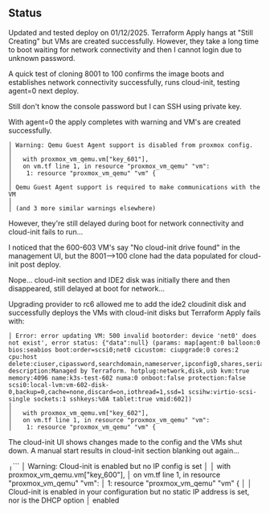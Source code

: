 ## Status
Updated and tested deploy on 01/12/2025. Terraform Apply hangs at "Still Creating" but VMs are created successfully. However, they take a long time to boot waiting for network connectivity and then I cannot login due to unknown password.

A quick test of cloning 8001 to 100 confirms the image boots and establishes network connectivity successfully, runs cloud-init, testing agent=0 next deploy.

Still don't know the console password but I can SSH using private key.

With agent=0 the apply completes with warning and VM's are created successfully.

```
│ Warning: Qemu Guest Agent support is disabled from proxmox config.
│
│   with proxmox_vm_qemu.vm["key_601"],
│   on vm.tf line 1, in resource "proxmox_vm_qemu" "vm":
│    1: resource "proxmox_vm_qemu" "vm" {
│
│ Qemu Guest Agent support is required to make communications with the VM
│
│ (and 3 more similar warnings elsewhere)
```
However, they're still delayed during boot for network connectivity and cloud-init fails to run...

I noticed that the 600-603 VM's say "No cloud-init drive found" in the management UI, but the 8001-->100 clone had the data populated for cloud-init post deploy.
<!-- Fixed with os_type = "cloud-init" -->
Nope... cloud-init section and IDE2 disk was initially there and then disappeared, still delayed at boot for network...

Upgrading provider to rc6 allowed me to add the ide2 cloudinit disk and successfully deploys the VMs with cloud-init disks but Terraform Apply fails with:

```
│ Error: error updating VM: 500 invalid bootorder: device 'net0' does not exist', error status: {"data":null} (params: map[agent:0 balloon:0 bios:seabios boot:order=scsi0;net0 cicustom: ciupgrade:0 cores:2 cpu:host delete:ciuser,cipassword,searchdomain,nameserver,ipconfig0,shares,serial0,net0 description:Managed by Terraform. hotplug:network,disk,usb kvm:true memory:4096 name:k3s-test-602 numa:0 onboot:false protection:false scsi0:local-lvm:vm-602-disk-0,backup=0,cache=none,discard=on,iothread=1,ssd=1 scsihw:virtio-scsi-single sockets:1 sshkeys:%0A tablet:true vmid:602])
│
│   with proxmox_vm_qemu.vm["key_602"],
│   on vm.tf line 1, in resource "proxmox_vm_qemu" "vm":
│    1: resource "proxmox_vm_qemu" "vm" {
```

The cloud-init UI shows changes made to the config and the VMs shut down. A manual start results in cloud-init section blanking out again...

╷```
│ Warning: Cloud-init is enabled but no IP config is set
│
│   with proxmox_vm_qemu.vm["key_600"],
│   on vm.tf line 1, in resource "proxmox_vm_qemu" "vm":
│    1: resource "proxmox_vm_qemu" "vm" {
│
│ Cloud-init is enabled in your configuration but no static IP address is set, nor is the DHCP option 
│ enabled
```